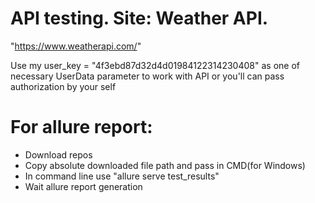 # API testing. Site: Weather API. 
"https://www.weatherapi.com/"

Use my user_key = "4f3ebd87d32d4d01984122314230408" as one of necessary UserData parameter to work with API or you'll can pass authorization by your self
# For allure report:
- Download repos
- Copy absolute downloaded file path and pass in CMD(for Windows)
- In command line use "allure serve test_results"
- Wait allure report generation

